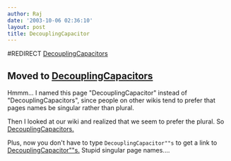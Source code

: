 ```yaml
---
author: Raj
date: '2003-10-06 02:36:10'
layout: post
title: DecouplingCapacitor
---
```


#REDIRECT [DecouplingCapacitors](DecouplingCapacitors.html)

## Moved to [DecouplingCapacitors](DecouplingCapacitors.html)


Hmmm... I named this page "DecouplingCapacitor" instead of "DecouplingCapacitors", since people on other wikis tend to prefer that pages names be singular rather than plural.

Then I looked at our wiki and realized that we seem to prefer the plural. So [DecouplingCapacitors.](DecouplingCapacitors..html)

Plus, now you don't have to type <code>DecouplingCapacitor""s</code> to get a link to [DecouplingCapacitor""s.](DecouplingCapacitor""s..html) Stupid singular page names....
